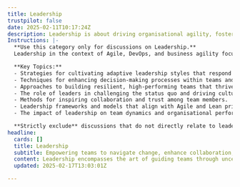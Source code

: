 ```yaml
---
title: Leadership
trustpilot: false
date: 2025-02-11T10:17:24Z
description: Leadership is about driving organisational agility, fostering accountability, and enabling teams to deliver value continuously. Effective leaders challenge the status quo, inspire collaboration, and guide teams through complex transformations with clarity and purpose. In this category, explore strategies for cultivating adaptive leadership, enhancing decision-making, and building resilient, high-performing teams in the ever-evolving landscape of modern business.
Instructions: |-
  **Use this category only for discussions on Leadership.**  
  Leadership in the context of Agile, DevOps, and business agility focuses on the role of leaders in fostering an environment that promotes organisational agility, accountability, and continuous value delivery. Effective leadership is essential for navigating complex transformations and inspiring teams to collaborate and innovate.

  **Key Topics:**
  - Strategies for cultivating adaptive leadership styles that respond to changing environments.
  - Techniques for enhancing decision-making processes within teams and organisations.
  - Approaches to building resilient, high-performing teams that thrive in uncertainty.
  - The role of leaders in challenging the status quo and driving cultural change.
  - Methods for inspiring collaboration and trust among team members.
  - Leadership frameworks and models that align with Agile and Lean principles.
  - The impact of leadership on team dynamics and organisational performance.

  **Strictly exclude** discussions that do not directly relate to leadership practices, such as technical implementation details, specific tools or technologies, or unrelated management theories that do not align with Agile, DevOps, or Lean philosophies.
headline:
  cards: []
  title: Leadership
  subtitle: Empowering teams to navigate change, enhance collaboration, and drive continuous value delivery in a complex business environment.
  content: Leadership encompasses the art of guiding teams through uncertainty, fostering a culture of accountability, and driving continuous improvement. Explore practices for enhancing decision-making, cultivating adaptive leadership, and building resilient teams, while navigating the complexities of modern organisational landscapes and promoting effective collaboration.
  updated: 2025-02-17T13:03:01Z

---
```



